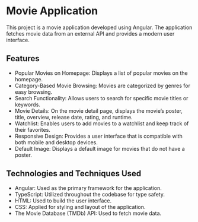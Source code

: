 # Movie Application

This project is a movie application developed using Angular. The application fetches movie data from an external API and provides a modern user interface.

## Features

- Popular Movies on Homepage: Displays a list of popular movies on the homepage.
- Category-Based Movie Browsing: Movies are categorized by genres for easy browsing.
- Search Functionality: Allows users to search for specific movie titles or keywords.
- Movie Details: On the movie detail page, displays the movie’s poster, title, overview, release date, rating, and runtime.
- Watchlist: Enables users to add movies to a watchlist and keep track of their favorites.
- Responsive Design: Provides a user interface that is compatible with both mobile and desktop devices.
- Default Image: Displays a default image for movies that do not have a poster.

## Technologies and Techniques Used

- Angular: Used as the primary framework for the application.
- TypeScript: Utilized throughout the codebase for type safety.
- HTML: Used to build the user interface.
- CSS: Applied for styling and layout of the application.
- The Movie Database (TMDb) API: Used to fetch movie data.

